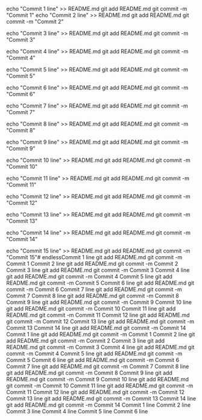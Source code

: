 echo "Commit 1 line" >> README.md git add README.md git commit -m "Commit 1"
echo "Commit 2 line" >> README.md git add README.md git commit -m "Commit 2"

echo "Commit 3 line" >> README.md git add README.md git commit -m "Commit 3"

echo "Commit 4 line" >> README.md git add README.md git commit -m "Commit 4"

echo "Commit 5 line" >> README.md git add README.md git commit -m "Commit 5"

echo "Commit 6 line" >> README.md git add README.md git commit -m "Commit 6"

echo "Commit 7 line" >> README.md git add README.md git commit -m "Commit 7"

echo "Commit 8 line" >> README.md git add README.md git commit -m "Commit 8"

echo "Commit 9 line" >> README.md git add README.md git commit -m "Commit 9"

echo "Commit 10 line" >> README.md git add README.md git commit -m "Commit 10"

echo "Commit 11 line" >> README.md git add README.md git commit -m "Commit 11"

echo "Commit 12 line" >> README.md git add README.md git commit -m "Commit 12"

echo "Commit 13 line" >> README.md git add README.md git commit -m "Commit 13"

echo "Commit 14 line" >> README.md git add README.md git commit -m "Commit 14"

echo "Commit 15 line" >> README.md git add README.md git commit -m "Commit 15"# endlessCommit 1 line git add README.md git commit -m Commit 1
Commit 2 line git add README.md git commit -m Commit 2
Commit 3 line git add README.md git commit -m Commit 3
Commit 4 line git add README.md git commit -m Commit 4
Commit 5 line git add README.md git commit -m Commit 5
Commit 6 line git add README.md git commit -m Commit 6
Commit 7 line git add README.md git commit -m Commit 7
Commit 8 line git add README.md git commit -m Commit 8
Commit 9 line git add README.md git commit -m Commit 9
Commit 10 line git add README.md git commit -m Commit 10
Commit 11 line git add README.md git commit -m Commit 11
Commit 12 line git add README.md git commit -m Commit 12
Commit 13 line git add README.md git commit -m Commit 13
Commit 14 line git add README.md git commit -m Commit 14
Commit 1 line git add README.md git commit -m Commit 1
Commit 2 line git add README.md git commit -m Commit 2
Commit 3 line git add README.md git commit -m Commit 3
Commit 4 line git add README.md git commit -m Commit 4
Commit 5 line git add README.md git commit -m Commit 5
Commit 6 line git add README.md git commit -m Commit 6
Commit 7 line git add README.md git commit -m Commit 7
Commit 8 line git add README.md git commit -m Commit 8
Commit 9 line git add README.md git commit -m Commit 9
Commit 10 line git add README.md git commit -m Commit 10
Commit 11 line git add README.md git commit -m Commit 11
Commit 12 line git add README.md git commit -m Commit 12
Commit 13 line git add README.md git commit -m Commit 13
Commit 14 line git add README.md git commit -m Commit 14
Commit 1 line
Commit 2 line
Commit 3 line
Commit 4 line
Commit 5 line
Commit 6 line
